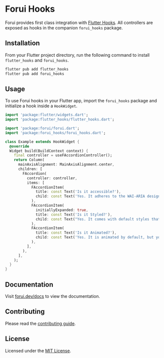 # Forui Hooks

Forui provides first class integration with [Flutter Hooks](https://pub.dev/packages/flutter_hooks). All controllers
are exposed as hooks in the companion `forui_hooks` package.

## Installation

From your Flutter project directory, run the following command to install `flutter_hooks` and `forui_hooks`.

```bash filename="bash"
flutter pub add flutter_hooks
flutter pub add forui_hooks
```

## Usage

To use Forui hooks in your Flutter app, import the `forui_hooks` package and initialize a hook inside a `HookWidget`.

```dart {5, 7, 10}
import 'package:flutter/widgets.dart';
import 'package:flutter_hooks/flutter_hooks.dart';

import 'package:forui/forui.dart';
import 'package:forui_hooks/forui_hooks.dart';

class Example extends HookWidget {
  @override
  Widget build(BuildContext context) {
    final controller = useFAccordionController();
    return Column(
      mainAxisAlignment: MainAxisAlignment.center,
      children: [
        FAccordion(
          controller: controller,
          items: [
            FAccordionItem(
              title: const Text('Is it accessible?'),
              child: const Text('Yes. It adheres to the WAI-ARIA design pattern.'),
            ),
            FAccordionItem(
              initiallyExpanded: true,
              title: const Text('Is it Styled?'),
              child: const Text("Yes. It comes with default styles that matches the other components' aesthetics"),
            ),
            FAccordionItem(
              title: const Text('Is it Animated?'),
              child: const Text('Yes. It is animated by default, but you can disable it if you prefer'),
            ),
          ],
        ),
      ],
    );
  }
}
```

## Documentation

Visit [forui.dev/docs](https://forui.dev/docs) to view the documentation.

## Contributing

Please read the [contributing guide](../CONTRIBUTING.md).

## License

Licensed under the [MIT License](/LICENSE).
